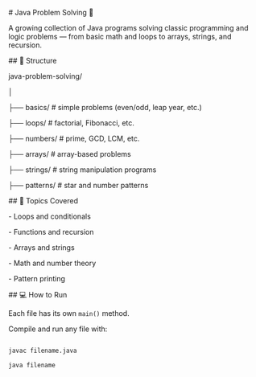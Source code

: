 \# Java Problem Solving 🚀



A growing collection of Java programs solving classic programming and logic problems — from basic math and loops to arrays, strings, and recursion.



\## 📂 Structure



java-problem-solving/

│

├── basics/ # simple problems (even/odd, leap year, etc.)

├── loops/ # factorial, Fibonacci, etc.

├── numbers/ # prime, GCD, LCM, etc.

├── arrays/ # array-based problems

├── strings/ # string manipulation programs

├── patterns/ # star and number patterns





\## 🧠 Topics Covered

\- Loops and conditionals  

\- Functions and recursion  

\- Arrays and strings  

\- Math and number theory  

\- Pattern printing  



\## 💻 How to Run

Each file has its own `main()` method.  

Compile and run any file with:



```bash

javac filename.java

java filename



